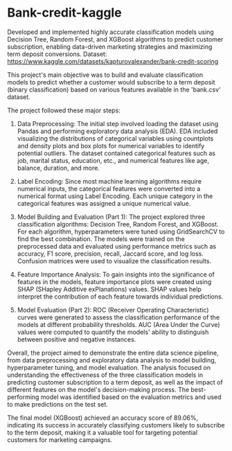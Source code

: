 ﻿# Bank-credit-kaggle
 
Developed and implemented highly accurate classification models using Decision Tree, Random Forest, and XGBoost algorithms to predict customer subscription, enabling data-driven marketing strategies and maximizing term deposit conversions.
Dataset: https://www.kaggle.com/datasets/kapturovalexander/bank-credit-scoring

This project's main objective was to build and evaluate classification models to predict whether a customer would subscribe to a term deposit (binary classification) based on various features available in the 'bank.csv' dataset.

The project followed these major steps:

1. Data Preprocessing: The initial step involved loading the dataset using Pandas and performing exploratory data analysis (EDA). EDA included visualizing the distributions of categorical variables using countplots and density plots and box plots for numerical variables to identify potential outliers. The dataset contained categorical features such as job, marital status, education, etc., and numerical features like age, balance, duration, and more.

2. Label Encoding: Since most machine learning algorithms require numerical inputs, the categorical features were converted into a numerical format using Label Encoding. Each unique category in the categorical features was assigned a unique numerical value.

3. Model Building and Evaluation (Part 1): The project explored three classification algorithms: Decision Tree, Random Forest, and XGBoost. For each algorithm, hyperparameters were tuned using GridSearchCV to find the best combination. The models were trained on the preprocessed data and evaluated using performance metrics such as accuracy, F1 score, precision, recall, Jaccard score, and log loss. Confusion matrices were used to visualize the classification results.

4. Feature Importance Analysis: To gain insights into the significance of features in the models, feature importance plots were created using SHAP (SHapley Additive exPlanations) values. SHAP values help interpret the contribution of each feature towards individual predictions.

5. Model Evaluation (Part 2): ROC (Receiver Operating Characteristic) curves were generated to assess the classification performance of the models at different probability thresholds. AUC (Area Under the Curve) values were computed to quantify the models' ability to distinguish between positive and negative instances.

Overall, the project aimed to demonstrate the entire data science pipeline, from data preprocessing and exploratory data analysis to model building, hyperparameter tuning, and model evaluation. The analysis focused on understanding the effectiveness of the three classification models in predicting customer subscription to a term deposit, as well as the impact of different features on the model's decision-making process. The best-performing model was identified based on the evaluation metrics and used to make predictions on the test set.

The final model (XGBoost) achieved an accuracy score of 89.06%, indicating its success in accurately classifying customers likely to subscribe to the term deposit, making it a valuable tool for targeting potential customers for marketing campaigns.
